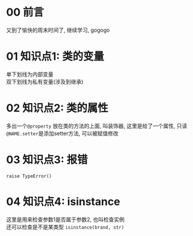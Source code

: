 # 00 前言  
又到了愉快的周末时间了, 继续学习, gogogo

# 01 知识点1: 类的变量  
单下划线为内部变量  
双下划线为私有变量(涉及到继承)  

# 02 知识点2: 类的属性  
多出一个`@property` 放在类的方法的上面, 叫装饰器, 这里是给了一个属性, 只读  
`@NAME.setter`是添加setter方法, 可以被赋值修改

# 03 知识点3: 报错  
`raise TypeError()`

# 04 知识点4: isinstance  
这里是用来检查参数1是否属于参数2, 也叫检查实例  
还可以检查是不是某类型 `isinstance(brand, str)`  